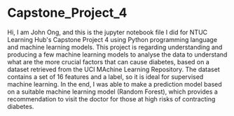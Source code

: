 # Capstone_Project_4

Hi, I am John Ong, and this is the jupyter notebook file I did for NTUC Learning Hub's Capstone Project 4 using Python programming language and machine learning models.
This project is regarding understanding and producing a few machine learning models to analyse the data to understand what are the more crucial factors that can cause diabetes, based on a dataset retrieved from the UCI MAchine Learning Repository.
The dataset contains a set of 16 features and a label, so it is ideal for supervised machine learning.
In the end, I was able to make a prediction model based on a suitable machine learning model (Random Forest), which provides a recommendation to visit the doctor for those at high risks of contracting diabetes.


